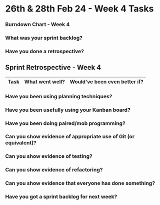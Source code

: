 # 26th & 28th Feb 24 - Week 4 Tasks

### <b>Burndown Chart - Week 4</b> <br>

### <b> What was your sprint backlog?</b> <br>

### <b> Have you done a retrospective?</b> <br>

## Sprint Retrospective - Week 4

| Task | What went well? | Would've been even better if? |
| ---- | --------------- | ----------------------------- |

### <b> Have you been using planning techniques?</b> <br>

### <b> Have you been usefully using your Kanban board?</b> <br>

### <b> Have you been doing paired/mob programming?</b> <br>

### <b> Can you show evidence of appropriate use of Git (or equivalent)?</b> <br>

### <b> Can you show evidence of testing?</b> <br>

### <b> Can you show evidence of refactoring?</b> <br>

### <b> Can you show evidence that everyone has done something?</b> <br>

### <b> Have you got a sprint backlog for next week?</b> <br>
